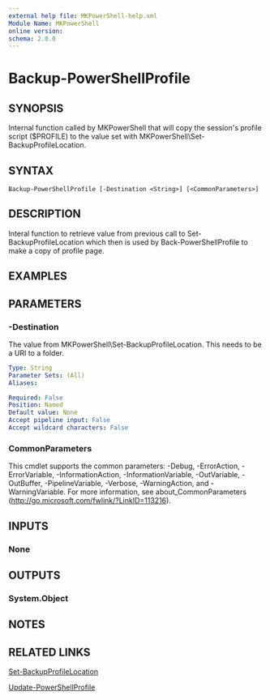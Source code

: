 ```yaml
---
external help file: MKPowerShell-help.xml
Module Name: MKPowerShell
online version:
schema: 2.0.0
---
```


# Backup-PowerShellProfile

## SYNOPSIS
Internal function called by MKPowerShell that will copy the session's profile script ($PROFILE) to the value set with MKPowerShell\Set-BackupProfileLocation.

## SYNTAX

```
Backup-PowerShellProfile [-Destination <String>] [<CommonParameters>]
```

## DESCRIPTION
Interal function to retrieve value from previous call to Set-BackupProfileLocation which then is used by Back-PowerShellProfile to make a copy of profile page.

## EXAMPLES

## PARAMETERS

### -Destination
The value from MKPowerShell\Set-BackupProfileLocation.  This needs to be a URI to a folder.

```yaml
Type: String
Parameter Sets: (All)
Aliases:

Required: False
Position: Named
Default value: None
Accept pipeline input: False
Accept wildcard characters: False
```

### CommonParameters
This cmdlet supports the common parameters: -Debug, -ErrorAction, -ErrorVariable, -InformationAction, -InformationVariable, -OutVariable, -OutBuffer, -PipelineVariable, -Verbose, -WarningAction, and -WarningVariable. For more information, see about_CommonParameters (http://go.microsoft.com/fwlink/?LinkID=113216).

## INPUTS

### None

## OUTPUTS

### System.Object

## NOTES

## RELATED LINKS

[Set-BackupProfileLocation](https://github.com/marckassay/MKPowerShell/blob/master/docs/Set-BackupProfileLocation.md)

[Update-PowerShellProfile](https://github.com/marckassay/MKPowerShell/blob/master/docs/Update-PowerShellProfile.md)
